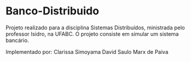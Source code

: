 # Banco-Distribuido
Projeto realizado para a disciplina Sistemas Distribuídos, ministrada pelo professor Isidro, na UFABC. O projeto consiste em simular um sistema bancário.

Implementado por:
Clarissa Simoyama David
Saulo Marx de Paiva
